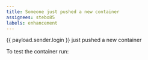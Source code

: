 ```yaml
---
title: Someone just pushed a new container
assignees: stebo85
labels: enhancement
---
```

{{ payload.sender.login }} just pushed a new container

To test the container run:
